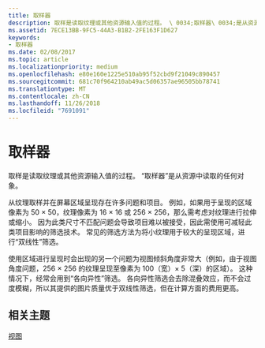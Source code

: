 ```yaml
---
title: 取样器
description: 取样是读取纹理或其他资源输入值的过程。 \ 0034;取样器\ 0034;是从资源中读取的任何对象。
ms.assetid: 7ECE13BB-9FC5-44A3-B1B2-2FE163F1D627
keywords:
- 取样器
ms.date: 02/08/2017
ms.topic: article
ms.localizationpriority: medium
ms.openlocfilehash: e80e160e1225e510ab95f52cbd9f21049c890457
ms.sourcegitcommit: 681c70f964210ab49ac5d06357ae96505bb78741
ms.translationtype: MT
ms.contentlocale: zh-CN
ms.lasthandoff: 11/26/2018
ms.locfileid: "7691091"
---
```

# <a name="sampler"></a>取样器


取样是读取纹理或其他资源输入值的过程。 “取样器”是从资源中读取的任何对象。

从纹理取样并在屏幕区域呈现存在许多问题和项目。 例如，如果用于呈现的区域像素为 50 × 50，纹理像素为 16 × 16 或 256 × 256，那么需考虑对纹理进行拉伸或缩小。 因为此类尺寸不匹配问题会导致项目难以被接受，因此需使用可减轻此类项目影响的筛选技术。 常见的筛选方法为将小纹理用于较大的呈现区域，进行“双线性”筛选。

使用区域进行呈现时会出现的另一个问题为视图倾斜角度非常大（例如，由于视图角度问题，256 × 256 的纹理呈现至像素为 100（宽）× 5（深）的区域）。 这种情况下，经常会用到“各向异性”筛选。 各向异性筛选会去除混叠效应，而不会过度模糊，所以其提供的图片质量优于双线性筛选，但在计算方面的费用更高。

## <a name="span-idrelated-topicsspanrelated-topics"></a><span id="related-topics"></span>相关主题


[视图](views.md)

 

 




